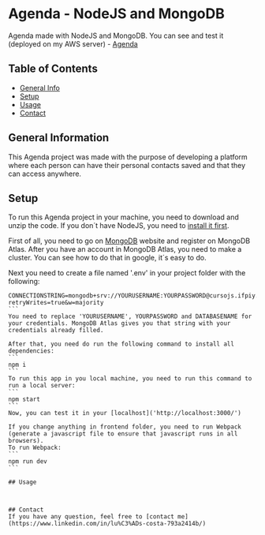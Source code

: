 # Agenda - NodeJS and MongoDB
Agenda made with NodeJS and MongoDB.
You can see and test it (deployed on my AWS server) - [Agenda](https://agendanodejs.sytes.net/)

## Table of Contents
* [General Info](#general-information)
* [Setup](#setup)
* [Usage](#usage)
* [Contact](#contact)


## General Information

This Agenda project was made with the purpose of developing a platform where each person can have their personal contacts saved and that they can access anywhere.

## Setup
To run this Agenda project in your machine, you need to download and unzip the code. If you don´t have NodeJS, you need to [install it first](https://nodejs.org/en/).

First of all, you need to go on [MongoDB](https://www.mongodb.com/) website and register on MongoDB Atlas. After you have an account in MongoDB Atlas, you need to make a cluster. You can see how to do that in google, it´s easy to do.

Next you need to create a file named '.env' in your project folder with the following:
``````
CONNECTIONSTRING=mongodb+srv://YOURUSERNAME:YOURPASSWORD@cursojs.ifpiy.mongodb.net/DATABASENAME?retryWrites=true&w=majority
```
You need to replace 'YOURUSERNAME', YOURPASSWORD and DATABASENAME for your credentials. MongoDB Atlas gives you that string with your credentials already filled.

After that, you need do run the following command to install all dependencies:
```
npm i
```
To run this app in you local machine, you need to run this command to run a local server:
```
npm start
```
Now, you can test it in your [localhost]('http://localhost:3000/')

If you change anything in frontend folder, you need to run Webpack (generate a javascript file to ensure that javascript runs in all browsers).
To run Webpack:
```
npm run dev
```

## Usage



## Contact
If you have any question, feel free to [contact me](https://www.linkedin.com/in/lu%C3%ADs-costa-793a2414b/)

